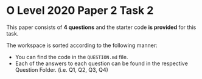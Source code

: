 # O Level 2020 Paper 2 Task 2

This paper consists of **4 questions** and the starter code **is provided** for this task. 

The workspace is sorted according to the following manner:
- You can find the code in the `QUESTION.md` file. 
- Each of the answers to each question can be found in the respective Question Folder. (i.e. Q1, Q2, Q3, Q4)